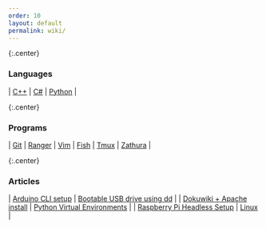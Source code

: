 ```yaml
---
order: 10
layout: default
permalink: wiki/
---
```


{:.center}
### Languages

| [C++](languages/cpp) | [C#](languages/cs) | [Python](languages/python) |

{:.center}
### Programs

| [Git](programs/git/) | [Ranger](programs/ranger/) | [Vim](programs/vim/) | [Fish](programs/fish/) | [Tmux](programs/tmux/) | [Zathura](programs/zathura/) |

{:.center}
### Articles

| [Arduino CLI setup](articles/arduino-cli-setup/)                    | [Bootable USB drive using dd](articles/bootable-usb-drive-using-dd) |
| [Dokuwiki + Apache install](articles/dokuwiki-apache-install)       | [Python Virtual Environments](articles/python-virtual-environments) |
| [Raspberry Pi Headless Setup](articles/raspberry-pi-headless-setup) | [Linux](articles/linux)                                             |


